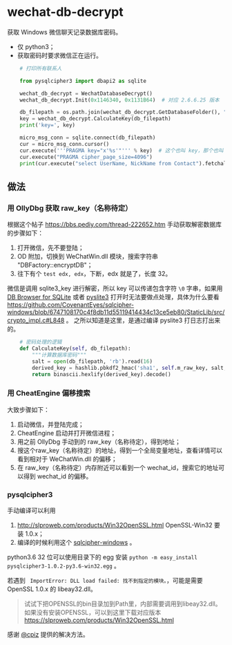 # wechat-db-decrypt
获取 Windows 微信聊天记录数据库密码。

* 仅 python3；
* 获取密码时要求微信正在运行。

``` python
    # 打印所有联系人

    from pysqlcipher3 import dbapi2 as sqlite

    wechat_db_decrypt = WechatDatabaseDecrypt()
    wechat_db_decrypt.Init(0x1146340, 0x1131B64)  # 对应 2.6.6.25 版本

    db_filepath = os.path.join(wechat_db_decrypt.GetDatabaseFolder(), "MicroMsg.db")
    key = wechat_db_decrypt.CalculateKey(db_filepath)
    print('key=', key)

    micro_msg_conn = sqlite.connect(db_filepath)
    cur = micro_msg_conn.cursor()
    cur.execute('''PRAGMA key="x'%s'"''' % key)  # 这个也叫 key，那个也叫 key，好麻烦
    cur.execute("PRAGMA cipher_page_size=4096")
    print(cur.execute("select UserName, NickName from Contact").fetchall())
```

## 做法
### 用 OllyDbg 获取 raw_key（名称待定） 

根据这个帖子 https://bbs.pediy.com/thread-222652.htm 手动获取解密数据库的步骤如下：

1. 打开微信，先不要登陆；
2. OD 附加，切换到 WeChatWin.dll 模块，搜索字符串 "DBFactory::encryptDB"；
3. 往下有个 `test edx, edx`，下断，edx 就是了，长度 32。

微信是调用 sqlite3_key 进行解密，所以 key 可以传递包含字符 `\0` 字串，如果用 [DB Browser for SQLite](http://sqlitebrowser.org/) 或者 [pyslite3](https://github.com/rigglemania/pysqlcipher3) 打开时无法要做点处理，具体为什么要看 https://github.com/CovenantEyes/sqlcipher-windows/blob/6747108170c4f8db11d55119414434c13ce5eb80/StaticLib/src/crypto_impl.c#L848 。
之所以知道是这里，是通过编译 pyslite3 打日志打出来的。

``` python
    # 密码处理的逻辑
    def CalculateKey(self, db_filepath):
        """计算数据库密码"""
        salt = open(db_filepath, 'rb').read(16)
        derived_key = hashlib.pbkdf2_hmac('sha1', self.m_raw_key, salt, 64000, dklen=32)
        return binascii.hexlify(derived_key).decode()
```

### 用 CheatEngine 偏移搜索
大致步骤如下：

1. 启动微信，并登陆完成；
2. CheatEngine 启动并打开微信进程；
3. 用之前 OllyDbg 手动到的 raw_key（名称待定），得到地址；
4. 搜这个raw_key（名称待定）的地址，得到一个全局变量地址，查看详情可以看到相对于 WeChatWin.dll 的偏移；
5. 在 raw_key（名称待定）内存附近可以看到一个 wechat_id，搜索它的地址可以得到 wechat_id 的偏移。

### pysqlcipher3
手动编译可以利用
1. http://slproweb.com/products/Win32OpenSSL.html OpenSSL-Win32 要装 1.0.x；
2. 编译的时候利用这个 [sqlcipher-windows](https://github.com/CovenantEyes/sqlcipher-windows) 。

python3.6 32 位可以使用目录下的 egg 安装 `python -m easy_install pysqlcipher3-1.0.2-py3.6-win32.egg` 。

若遇到 ` ImportError: DLL load failed: 找不到指定的模块。`，可能是需要 OpenSSL 1.0.x 的 libeay32.dll。
> 试试下把OPENSSL的bin目录加到Path里，内部需要调用到libeay32.dll。如果没有安装OPENSSL，可以到这里下载对应版本 https://slproweb.com/products/Win32OpenSSL.html

感谢 [@cpiz](https://github.com/cpiz) 提供的解决方法。
